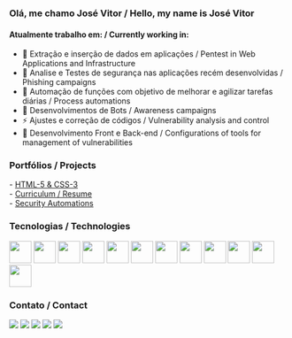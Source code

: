 ### Olá, me chamo José Vitor / Hello, my name is José Vitor
<h4>Atualmente trabalho em: / Currently working in:</h4>

- 🌱 Extração e inserção de dados em aplicações / Pentest in Web Applications and Infrastructure
- 👯 Analise e Testes de segurança nas aplicações recém desenvolvidas / Phishing campaigns
- 🔭 Automação de funções com objetivo de melhorar e agilizar tarefas diárias / Process automations
- 💬 Desenvolvimentos de Bots / Awareness campaigns
- ⚡ Ajustes e correção de códigos / Vulnerability analysis and control
- 🍁 Desenvolvimento Front e Back-end / Configurations of tools for management of vulnerabilities

### Portfólios / Projects
<div>
 - <a href="https://github.com/Vitorpignataro/Projetos-HTML-CSS">HTML-5 & CSS-3</a><br>
 - <a href="https://github.com/Vitorpignataro/Resume-Jose-Vitor">Curriculum / Resume</a><br>
 - <a href="https://github.com/Vitorpignataro/Recon_Tools">Security Automations</a>
</div>

### Tecnologias / Technologies
<div>
  <img src="https://cdn.jsdelivr.net/gh/devicons/devicon/icons/javascript/javascript-original.svg"  height="40"/>
  <img src="https://cdn.jsdelivr.net/gh/devicons/devicon/icons/php/php-original.svg" height="40"/>
  <img src="https://cdn.jsdelivr.net/gh/devicons/devicon/icons/python/python-original.svg" height="40"/>
  <img src="https://cdn.jsdelivr.net/gh/devicons/devicon/icons/nodejs/nodejs-original.svg" height="40"/>
  <img src="https://cdn.jsdelivr.net/gh/devicons/devicon/icons/vuejs/vuejs-original.svg" height="40"/>
  <img src="https://cdn.jsdelivr.net/gh/devicons/devicon/icons/java/java-original.svg" height="40"/>
  <img src="https://cdn.jsdelivr.net/gh/devicons/devicon/icons/mysql/mysql-original-wordmark.svg" height="40"/>
  <img src="https://cdn.jsdelivr.net/gh/devicons/devicon/icons/html5/html5-original.svg" height="40"/>
  <img src="https://cdn.jsdelivr.net/gh/devicons/devicon/icons/css3/css3-original.svg" height="40"/>
  <img src="https://cdn.jsdelivr.net/gh/devicons/devicon/icons/linux/linux-original.svg" height="40"/>
  <img src="https://cdn.jsdelivr.net/gh/devicons/devicon/icons/laravel/laravel-plain.svg" height="40"/>
  <img src="https://cdn.jsdelivr.net/gh/devicons/devicon/icons/docker/docker-original.svg" height="40"/>

</div>

### Contato / Contact
<div> 
  <a href="https://instagram.com/vitor_pignataro" target="_blank"><img src="https://img.shields.io/badge/-Instagram-%23E4405F?style=for-the-badge&logo=instagram&logoColor=white" target="_blank"></a>
  <a href = "mailto:contato.josevitorpignataro@gmail.com"><img src="https://img.shields.io/badge/-Gmail-%23333?style=for-the-badge&logo=gmail&logoColor=white" target="_blank"></a>
  <a href="https://www.linkedin.com/in/jos%C3%A9-vitor-alves-pignataro-90a475200" target="_blank"><img src="https://img.shields.io/badge/-LinkedIn-%230077B5?style=for-the-badge&logo=linkedin&logoColor=white" target="_blank"></a> 
 <a href="https://vitorpignataro.github.io/Portfolio-Jose-Vitor/homepage.html" target="https://vitorpignataro.github.io/Portfolio-Jose-Vitor/homepage.html"><img src="https://img.shields.io/badge/website-000000?style=for-the-badge&logo=About.me&logoColor=white" target="_blank"></a> 
  <a href="https://dev.to/vitorpignataro" target="https://dev.to/vitorpignataro"><img src="https://img.shields.io/badge/dev.to-0A0A0A?style=for-the-badge&logo=devdotto&logoColor=white" target="_blank"></a> 
</div>


